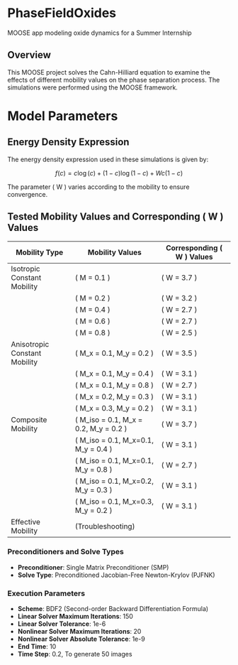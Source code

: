 # PhaseFieldOxides
MOOSE app modeling oxide dynamics for a Summer Internship

## Overview

This MOOSE project solves the Cahn-Hilliard equation to examine the effects of different mobility values on the phase separation process. The simulations were performed using the MOOSE framework.

# Model Parameters

## Energy Density Expression

The energy density expression used in these simulations is given by: 
```math
f(c) = c \log(c) + (1 - c) \log(1 - c) + Wc(1 - c)
```

The parameter \( W \) varies according to the mobility to ensure convergence.

## Tested Mobility Values and Corresponding \( W \) Values

| Mobility Type | Mobility Values | Corresponding \( W \) Values |
| ------------- | --------------- | --------------------------- |
| Isotropic Constant Mobility | \( M = 0.1 \) | \( W = 3.7 \) |
|  | \( M = 0.2 \) | \( W = 3.2 \) |
|  | \( M = 0.4 \) | \( W = 2.7 \) |
|  | \( M = 0.6 \) | \( W = 2.7 \) |
|  | \( M = 0.8 \) | \( W = 2.5 \) |
| Anisotropic Constant Mobility | \( M_x = 0.1, M_y = 0.2 \) | \( W = 3.5 \) |
|  | \( M_x = 0.1, M_y = 0.4 \) | \( W = 3.1 \) |
|  | \( M_x = 0.1, M_y = 0.8 \) | \( W = 2.7 \) |
|  | \( M_x = 0.2, M_y = 0.3 \) | \( W = 3.1 \) |
|  | \( M_x = 0.3, M_y = 0.2 \) | \( W = 3.1 \) |
| Composite Mobility | \( M_iso = 0.1, M_x = 0.2, M_y = 0.2 \) | \( W = 3.7 \) |
|  | \( M_iso = 0.1, M_x=0.1, M_y = 0.4 \) | \( W = 3.1 \) |
|  | \( M_iso = 0.1, M_x=0.1, M_y = 0.8 \) | \( W = 2.7 \) |
|  | \( M_iso = 0.1, M_x=0.2, M_y = 0.3 \) | \( W = 3.1 \) |
|  | \( M_iso = 0.1, M_x=0.3, M_y = 0.2 \) | \( W = 3.1 \) |
| Effective Mobility | \(Troubleshooting\) |

### Preconditioners and Solve Types

- **Preconditioner**: Single Matrix Preconditioner (SMP)
- **Solve Type**: Preconditioned Jacobian-Free Newton-Krylov (PJFNK)

### Execution Parameters
- **Scheme**: BDF2 (Second-order Backward Differentiation Formula)
- **Linear Solver Maximum Iterations**: 150
- **Linear Solver Tolerance**:  1e-6 
- **Nonlinear Solver Maximum Iterations**: 20
- **Nonlinear Solver Absolute Tolerance**:  1e-9 
- **End Time**: 10
- **Time Step**: 0.2, To generate 50 images